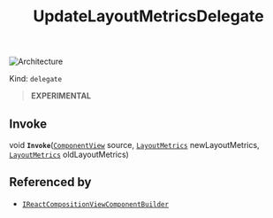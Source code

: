 ﻿---
id: UpdateLayoutMetricsDelegate
title: UpdateLayoutMetricsDelegate
---

![Architecture](https://img.shields.io/badge/architecture-new_only-blue)

Kind: `delegate`

> **EXPERIMENTAL**

## Invoke
void **`Invoke`**([`ComponentView`](ComponentView) source, [`LayoutMetrics`](LayoutMetrics) newLayoutMetrics, [`LayoutMetrics`](LayoutMetrics) oldLayoutMetrics)

## Referenced by
- [`IReactCompositionViewComponentBuilder`](IReactCompositionViewComponentBuilder)

